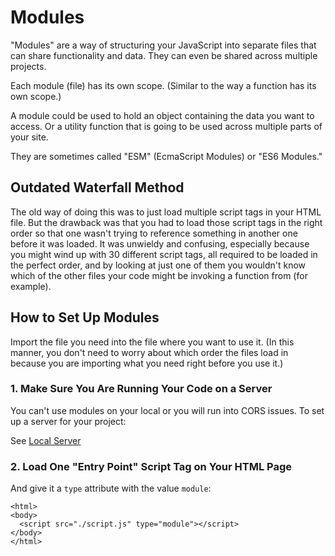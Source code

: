# Modules

"Modules" are a way of structuring your JavaScript into separate files that can share functionality and data.  They can even be shared across multiple projects.

Each module (file) has its own scope.  (Similar to the way a function has its own scope.)

A module could be used to hold an object containing the data you want to access.  Or a utility function that is going to be used across multiple parts of your site.

They are sometimes called "ESM" (EcmaScript Modules) or "ES6 Modules."


## Outdated Waterfall Method

The old way of doing this was to just load multiple script tags in your HTML file.  But the drawback was that you had to load those script tags in the right order so that one wasn't trying to reference something in another one before it was loaded.  It was unwieldy and confusing, especially because you might wind up with 30 different script tags, all required to be loaded in the perfect order, and by looking at just one of them you wouldn't know which of the other files your code might be invoking a function from (for example).


## How to Set Up Modules

Import the file you need into the file where you want to use it.  (In this manner, you don't need to worry about which order the files load in because you are importing what you need right before you use it.)


### 1. Make Sure You Are Running Your Code on a Server

You can't use modules on your local or you will run into CORS issues.  To set up a server for your project:

See [Local Server](https://github.com/toddcf/code-snippets/blob/master/servers/local-server.md)


### 2. Load One "Entry Point" Script Tag on Your HTML Page

And give it a `type` attribute with the value `module`:

```
<html>
<body>
  <script src="./script.js" type="module"></script>
</body>
</html>
```